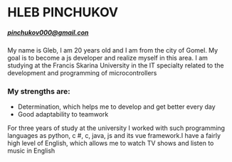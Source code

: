 # HLEB PINCHUKOV

##### pinchukov000@gmail.con

My name is Gleb, I am 20 years old and I am from the city of Gomel. My goal is to become a js developer and realize myself in this area. I am studying at the Francis Skarina University in the IT specialty related to the development and programming of microcontrollers


### My strengths are: 
- Determination, which helps me to develop and get better every day
- Good adaptability to teamwork
  
For three years of study at the university I worked with such programming languages ​​as python, c #, c, java, js and its vue framework.I have a fairly high level of English, which allows me to watch TV shows and listen to music in English
